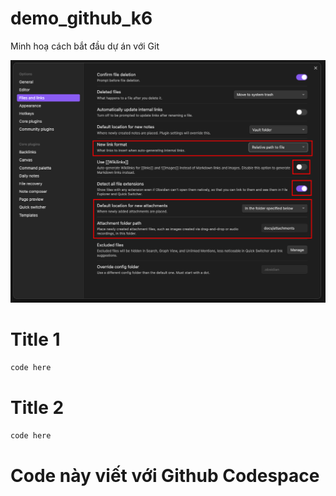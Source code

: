 # demo_github_k6
 Minh hoạ cách bắt đầu dự án với Git

![](docs/attachments/obsidian_config_for_mkdocs.png)

# Title 1

```python
code here
```


# Title 2

```python
code here
```

# Code này viết với Github Codespace

